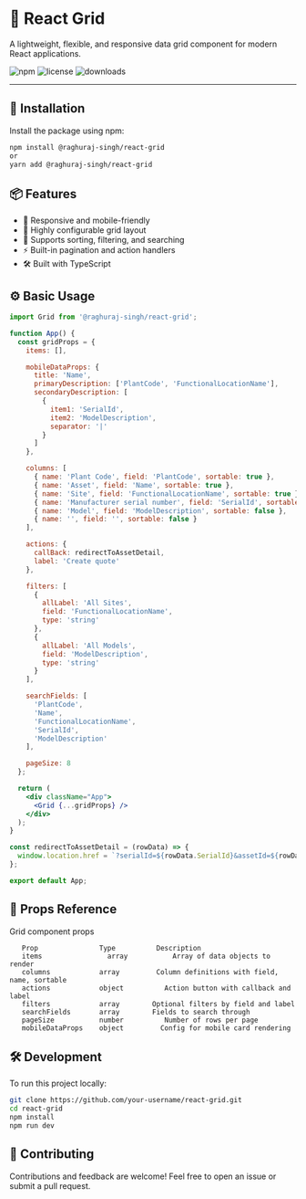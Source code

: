 # 🧱 React Grid

A lightweight, flexible, and responsive data grid component for modern React applications.

![npm](https://img.shields.io/npm/v/@raghuraj-singh/react-grid)
![license](https://img.shields.io/npm/l/@raghuraj-singh/react-grid)
![downloads](https://img.shields.io/npm/dw/@raghuraj-singh/react-grid)

---

## 🚀 Installation

Install the package using npm:

```bash
npm install @raghuraj-singh/react-grid
or
yarn add @raghuraj-singh/react-grid
```

## 📦 Features
- 📐 Responsive and mobile-friendly
- 🧩 Highly configurable grid layout
- 🎯 Supports sorting, filtering, and searching
- ⚡ Built-in pagination and action handlers
- 🛠️ Built with TypeScript

## ⚙️ Basic Usage

```jsx
import Grid from '@raghuraj-singh/react-grid';

function App() {
  const gridProps = {
    items: [],

    mobileDataProps: {
      title: 'Name',
      primaryDescription: ['PlantCode', 'FunctionalLocationName'],
      secondaryDescription: [
        {
          item1: 'SerialId',
          item2: 'ModelDescription',
          separator: '|'
        }
      ]
    },

    columns: [
      { name: 'Plant Code', field: 'PlantCode', sortable: true },
      { name: 'Asset', field: 'Name', sortable: true },
      { name: 'Site', field: 'FunctionalLocationName', sortable: true },
      { name: 'Manufacturer serial number', field: 'SerialId', sortable: true },
      { name: 'Model', field: 'ModelDescription', sortable: false },
      { name: '', field: '', sortable: false }
    ],

    actions: {
      callBack: redirectToAssetDetail,
      label: 'Create quote'
    },

    filters: [
      {
        allLabel: 'All Sites',
        field: 'FunctionalLocationName',
        type: 'string'
      },
      {
        allLabel: 'All Models',
        field: 'ModelDescription',
        type: 'string'
      }
    ],

    searchFields: [
      'PlantCode',
      'Name',
      'FunctionalLocationName',
      'SerialId',
      'ModelDescription'
    ],

    pageSize: 8
  };

  return (
    <div className="App">
      <Grid {...gridProps} />
    </div>
  );
}

const redirectToAssetDetail = (rowData) => {
  window.location.href = `?serialId=${rowData.SerialId}&assetId=${rowData.Name}`;
};

export default App;
```


## 🔧 Props Reference
Grid component props
```
   Prop	              Type	        Description
   items	            array	        Array of data objects to render
   columns	          array	        Column definitions with field, name, sortable
   actions	          object	      Action button with callback and label
   filters	          array	       Optional filters by field and label
   searchFields	      array	       Fields to search through
   pageSize	          number	      Number of rows per page
   mobileDataProps	  object	     Config for mobile card rendering
```

## 🛠️ Development
To run this project locally:
```bash
git clone https://github.com/your-username/react-grid.git
cd react-grid
npm install
npm run dev
```

## 🤝 Contributing
Contributions and feedback are welcome!
Feel free to open an issue or submit a pull request.



